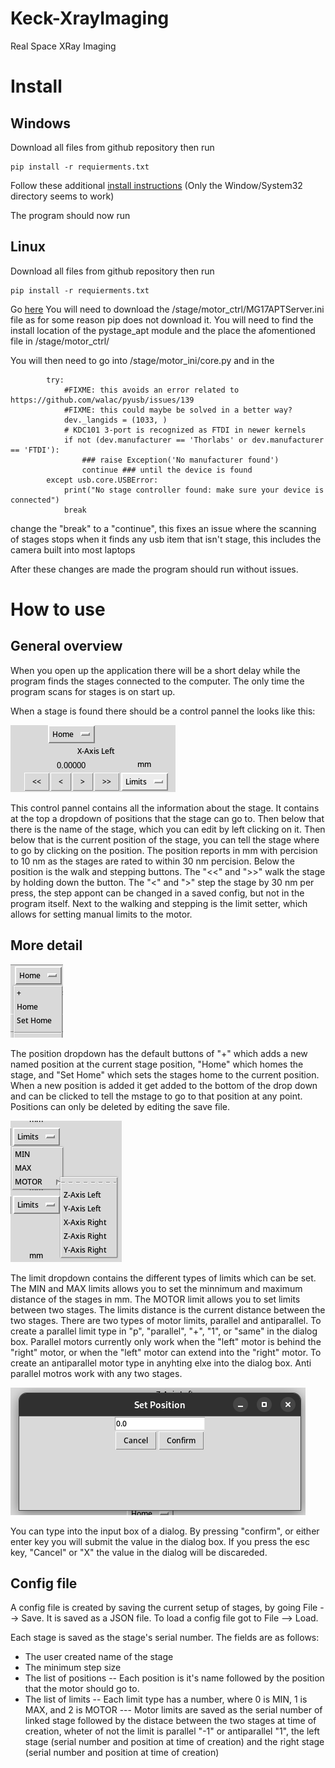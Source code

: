 # Keck-XrayImaging
Real Space XRay Imaging

# Install
## Windows
Download all files from github repository then run
```
pip install -r requierments.txt
```
Follow these additional [install instructions](https://github.com/qpit/thorlabs_apt) (Only the Window/System32 directory seems to work)

The program should now run

## Linux
Download all files from github repository then run
```
pip install -r requierments.txt
```
Go [here](https://github.com/kzhao1228/pystage_apt/tree/master)
You will need to download the /stage/motor_ctrl/MG17APTServer.ini file as for some reason pip does not download it.
You will need to find the install location of the pystage_apt module and the place the afomentioned file in <location>/stage/motor_ctrl/

You will then need to go into /stage/motor_ini/core.py
and in the 
```
        try:
            #FIXME: this avoids an error related to https://github.com/walac/pyusb/issues/139
            #FIXME: this could maybe be solved in a better way?
            dev._langids = (1033, )
            # KDC101 3-port is recognized as FTDI in newer kernels
            if not (dev.manufacturer == 'Thorlabs' or dev.manufacturer == 'FTDI'):
                ### raise Exception('No manufacturer found')
                continue ### until the device is found
        except usb.core.USBError:
            print("No stage controller found: make sure your device is connected")
            break
```
change the "break" to a "continue", this fixes an issue where the scanning of stages stops when it finds any usb item that isn't stage, this includes the camera built into most laptops

After these changes are made the program should run without issues.

# How to use
## General overview
When you open up the application there will be a short delay while the program finds the stages connected to the computer. The only time the program scans for stages is on start up.

When a stage is found there should be a control pannel the looks like this:
        
![Image of stage control](images/MotorControl.png)
        
This control pannel contains all the information about the stage. It contains at the top a dropdown of positions that the stage can go to. Then below that there is the name of the stage, which you can edit by left clicking on it. Then below that is the current position of the stage, you can tell the stage where to go by clicking on the position. The position reports in mm with percision to 10 nm as the stages are rated to within 30 nm percision. Below the position is the walk and stepping buttons. The "<<" and ">>" walk the stage by holding down the button. The "\<" and "\>" step the stage by 30 nm per press, the step appont can be changed in a saved config, but not in the program itself. Next to the walking and stepping is the limit setter, which allows for setting manual limits to the motor.
        
## More detail
![Image of stage positions dropdown ](images/PositionDropdown.png)
        
The position dropdown has the default buttons of "+" which adds a new named position at the current stage position, "Home" which homes the stage, and "Set Home" which sets the stages home to the current position. When a new position is added it get added to the bottom of the drop down and can be clicked to tell the mstage to go to that position at any point. Positions can only be deleted by editing the save file.
        
![Image of limit dropdown](images/LimitDropdown.png)
        
The limit dropdown contains the different types of limits which can be set. The MIN and MAX limits allows you to set the minnimum and maximum distance of the stages in mm. The MOTOR limit allows you to set limits between two stages. The limits distance is the current distance between the two stages. There are two types of motor limits, parallel and antiparallel. To create a parallel limit type in "p", "parallel", "+", "1", or "same" in the dialog box. Parallel motors currently only work when the "left" motor is behind the "right" motor, or when the "left" motor  can extend into the "right" motor. To create an antiparallel motor type in anyhting elxe into the dialog box. Anti parallel motros work with any two stages.

![Image of a dialog box](images/ExampleDialog.png)

You can type into the input box of a dialog. By pressing "confirm", or either enter key you will submit the value in the dialog box. If you press the esc key, "Cancel" or "X" the value in the dialog will be discareded.
        
## Config file
A config file is created by saving the current setup of stages, by going File --> Save. It is saved as a JSON file. To load a config file got to File --> Load.
        
Each stage is saved as the stage's serial number. The fields are as follows:
- The user created name of the stage
- The minimum step size
- The list of positions
-- Each position is it's name followed by the position that the motor should go to.
- The list of limits
-- Each limit type has a number, where 0 is MIN, 1 is MAX, and 2 is MOTOR
--- Motor limits are saved as the serial number of linked stage followed by the distace between the two stages at time of creation, wheter of not the limit is parallel "-1" or antiparallel "1", the left stage (serial number and position at time of creation) and the right stage (serial number and position at time of creation)
